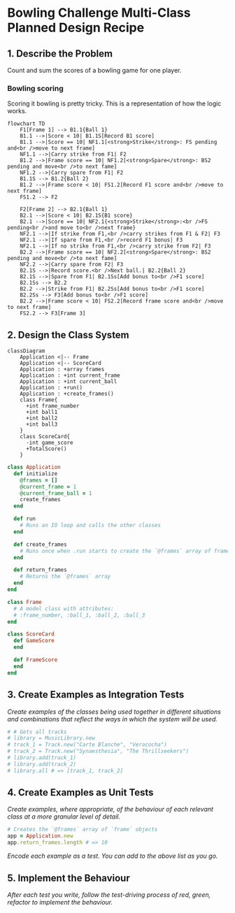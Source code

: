 # Bowling Challenge Multi-Class Planned Design Recipe

## 1. Describe the Problem

Count and sum the scores of a bowling game for one player.

### Bowling scoring

Scoring it bowling is pretty tricky. This is a representation of how the logic works.

```mermaid
flowchart TD
    F1[Frame 1] --> B1.1{Ball 1}
    B1.1 -->|Score < 10| B1.1S[Record B1 score]
    B1.1 -->|Score == 10| NF1.1[<strong>Strike</strong>: FS pending and<br />move to next frame]
    NF1.1 -->|Carry strike from F1| F2
    B1.2 -->|Frame score == 10| NF1.2[<strong>Spare</strong>: BS2 pending and move<br />to next fame]
    NF1.2 -->|Carry spare from F1| F2
    B1.1S --> B1.2{Ball 2}
    B1.2 -->|Frame score < 10| FS1.2[Record F1 score and<br />move to next frame]
    FS1.2 --> F2

    F2[Frame 2] --> B2.1{Ball 1}
    B2.1 -->|Score < 10| B2.1S{B1 score}
    B2.1 -->|Score == 10| NF2.1{<strong>Strike</strong>:<br />FS pending<br />and move to<br />next frame}
    NF2.1 -->|If strike from F1,<br />carry strikes from F1 & F2| F3
    NF2.1 -->|If spare from F1,<br />record F1 bonus| F3
    NF2.1 -->|If no strike from F1,<br />carry strike from F2| F3
    B2.2 -->|Frame score == 10| NF2.2[<strong>Spare</strong>: BS2 pending and move<br />to next fame]
    NF2.2 -->|Carry spare from F2| F3
    B2.1S -->|Record score.<br />Next ball.| B2.2{Ball 2}
    B2.1S -->|Spare from F1| B2.1Ss[Add bonus to<br />F1 score]
    B2.1Ss --> B2.2
    B2.2 -->|Strike from F1| B2.2Ss[Add bonus to<br />F1 score]
    B2.2Ss --> F3[Add bonus to<br />F1 score]
    B2.2 -->|Frame score < 10| FS2.2[Record frame score and<br />move to next frame]
    FS2.2 --> F3[Frame 3]
```

## 2. Design the Class System

```mermaid
classDiagram
    Application <|-- Frame
    Application <|-- ScoreCard
    Application : +array frames
    Application : +int current_frame
    Application : +int current_ball
    Application : +run()
    Application : +create_frames()
    class Frame{
      +int frame_number
      +int ball1
      +int ball2
      +int ball3
    }
    class ScoreCard{
      -int game_score
      +TotalScore()
    }
```

```ruby
class Application
  def initialize
    @frames = []
    @current_frame = 1
    @current_frame_ball = 1
    create_frames
  end

  def run
    # Runs an IO loop and calls the other classes
  end

  def create_frames
    # Runs once when .run starts to create the `@frames` array of frame objects
  end

  def return_frames
    # Returns the `@frames` array
  end
end

class Frame
  # A model class with attributes:
  # :frame_number, :ball_1, :ball_2, :ball_3
end

class ScoreCard
  def GameScore
  end

  def FrameScore
  end
end
```

## 3. Create Examples as Integration Tests

_Create examples of the classes being used together in different situations and
combinations that reflect the ways in which the system will be used._

```ruby
# # Gets all tracks
# library = MusicLibrary.new
# track_1 = Track.new("Carte Blanche", "Veracocha")
# track_2 = Track.new("Synaesthesia", "The Thrillseekers")
# library.add(track_1)
# library.add(track_2)
# library.all # => [track_1, track_2]
```

## 4. Create Examples as Unit Tests

_Create examples, where appropriate, of the behaviour of each relevant class at
a more granular level of detail._

```ruby
# Creates the `@frames` array of `frame` objects
app = Application.new
app.return_frames.length # => 10
```

_Encode each example as a test. You can add to the above list as you go._

## 5. Implement the Behaviour

_After each test you write, follow the test-driving process of red, green,
refactor to implement the behaviour._
